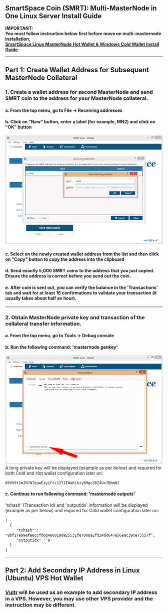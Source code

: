 ## SmartSpace Coin (SMRT): Multi-MasterNode in One Linux Server Install Guide

**IMPORTANT:**<br>
**You must follow instruction below first before move on multi-masternode installation;**<br>
**[SmartSpace Linux MasterNode Hot Wallet & Windows Cold Wallet Install Guide](SMRT_Masternode_Linux_Win_Guide.md)**
 
---
 
## **Part 1**: Create Wallet Address for Subsequent MasterNode Collateral

### 1. Create a wallet address for second MasterNode and send SMRT coin to the address for your MasterNode collateral.

#### a. From the top menu, go to File -> Receiving addresses
#### b. Click on "New" button, enter a label (for example, MN2) and click on "OK" button
![Alt text](https://github.com/ButterX/SmartSpaceCoin/blob/master/images/smrt-windows-wallet-second-address.png "Second Wallet Address")
#### c. Select on the newly created wallet address from the list and then click on "Copy" button to copy the address into the clipboard
#### d. Send exactly 5,000 SMRT coins to the address that you just copied. Ensure the address is correct before you send out the coin.
#### e. After coin is sent out, you can verify the balance in the 'Transactions' tab and wait for at least 16 confirmations to validate your transaction (it usually takes about half an hour).

---

### 2. Obtain MasterNode private key and transaction of the collateral transfer information.
#### a. From the top menu, go to Tools -> Debug console
#### b. Run the following command: 'masternode genkey'
![Alt text](https://github.com/ButterX/SmartSpaceCoin/blob/master/images/smrt-windows-wallet-genkey.png "Wallet masternode genkey")
A long private key will be displayed (example as per below) and required for both Cold and Hot wallet configuration later on:
```
86Vh9t1mJMJN7quwEzyiFcc12Y1EWaKikiy6Mgc36Z4Ux7BbmN2
```

#### c. Continue to run following command: 'masternode outputs'
'txhash' (Transaction Id) and 'outputidx' information will be displayed (example as per below) and required for Cold wallet configuration later on:
```
[
  {
     "txhash" : "8bf27e99efe8ccfd0g486019de25531fe7088a2fd24dd647e56eac39ce75557f",
     "outputidx" : 0
  }
]
```

---
 
## **Part 2**: Add Secondary IP Address in Linux (Ubuntu) VPS Hot Wallet

### <a href="https://www.vultr.com/?ref=7414835" target="_blank">Vultr</a> will be used as an example to add secondary IP address in a VPS. However, you may use other VPS provider and the instruction may be different.
 
